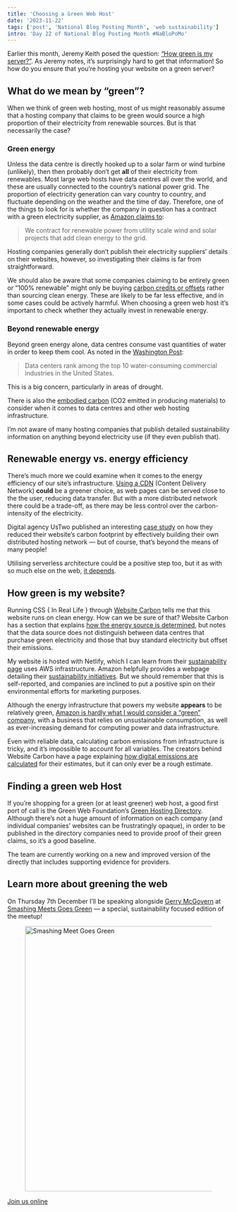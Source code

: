 ```yaml
---
title: 'Choosing a Green Web Host'
date: '2023-11-22'
tags: ['post', 'National Blog Posting Month', 'web sustainability']
intro: 'Day 22 of National Blog Posting Month #NaBloPoMo'
---
```


Earlier this month, Jeremy Keith posed the question: [“How green is my server?”](https://adactio.com/journal/20646). As Jeremy notes, it’s surprisingly hard to get that information! So how do you ensure that you’re hosting your website on a green server?

## What do we mean by “green”?

When we think of green web hosting, most of us might reasonably assume that a hosting company that claims to be green would source a high proportion of their electricity from renewable sources. But is that necessarily the case?

### Green energy

Unless the data centre is directly hooked up to a solar farm or wind turbine (unlikely), then then probably don’t get **all** of their electricity from renewables. Most large web hosts have data centres all over the world, and these are usually connected to the country’s national power grid. The proportion of electricity generation can vary country to country, and fluctuate depending on the weather and the time of day. Therefore, one of the things to look for is whether the company in question has a contract with a green electricity supplier, as [Amazon claims to](https://sustainability.aboutamazon.com/products-services/the-cloud?energyType=true#renewable-energy):

> We contract for renewable power from utility scale wind and solar projects that add clean energy to the grid.

Hosting companies generally don’t publish their electricity suppliers’ details on their websites, however, so investigating their claims is far from straightforward.

We should also be aware that some companies claiming to be entirely green or “100% renewable” might only be buying [carbon credits or offsets](https://en.wikipedia.org/wiki/Carbon_offsets_and_credits) rather than sourcing clean energy. These are likely to be far less effective, and in some cases could be actively harmful. When choosing a green web host it’s important to check whether they actually invest in renewable energy.

### Beyond renewable energy

Beyond green energy alone, data centres consume vast quantities of water in order to keep them cool. As noted in the [Washington Post](https://www.washingtonpost.com/climate-environment/2023/04/25/data-centers-drought-water-use/):

> Data centers rank among the top 10 water-consuming commercial industries in the United States.

This is a big concern, particularly in areas of drought.

There is also the [embodied carbon](https://circularecology.com/carbon-footprint-v-embodied-carbon.html) (CO2 emitted in producing materials) to consider when it comes to data centres and other web hosting infrastructure.

I’m not aware of many hosting companies that publish detailed sustainability information on anything beyond electricity use (if they even publish that).

## Renewable energy vs. energy efficiency

There’s much more we could examine when it comes to the energy efficiency of our site’s infrastructure. [Using a CDN](https://www.wholegraindigital.com/blog/how-using-a-cdn-is-better-for-people-and-the-planet/) (Content Delivery Network) **could** be a greener choice, as web pages can be served close to the the user, reducing data transfer. But with a more distributed network there could be a trade-off, as there may be less control over the carbon-intensity of the electricity.

Digital agency UsTwo published an interesting [case study](https://ustwo.com/blog/reducing-the-carbon-footprint-of-our-website/) on how they reduced their website’s carbon footprint by effectively building their own distributed hosting network — but of course, that’s beyond the means of many people!

Utilising serverless architecture could be a positive step too, but it as with so much else on the web, [it depends](https://dev.to/slsbytheodo/you-thought-serverless-was-green-here-is-how-to-really-make-it-sustainable-1m0p).

## How green is my website?

Running CSS { In Real Life } through [Website Carbon](https://www.websitecarbon.com) tells me that this website runs on clean energy. How can we be sure of that? Website Carbon has a section that explains [how the energy source is determined](https://www.websitecarbon.com/how-does-it-work/#green-energy), but notes that the data source does not distinguish between data centres that purchase green electricity and those that buy standard electricity but offset their emissions.

My website is hosted with Netlify, which I can learn from their [sustainability page](https://www.netlify.com/sustainability/) uses AWS infrastructure. Amazon helpfully provides a webpage detailing their [sustainability initiatives](https://sustainability.aboutamazon.com/products-services). But we should remember that this is self-reported, and companies are inclined to put a positive spin on their environmental efforts for marketing purposes.

Although the energy infrastructure that powers my website **appears** to be relatively green, [Amazon is hardly what I would consider a “green” company](https://www.theverge.com/2022/8/1/23287351/amazon-climate-change-carbon-emissions-worse-2021), with a business that relies on unsustainable consumption, as well as ever-increasing demand for computing power and data infrastructure.

Even with reliable data, calculating carbon emissions from infrastructure is tricky, and it’s impossible to account for all variables. The creators behind Website Carbon have a page explaining [how digital emissions are calculated](https://sustainablewebdesign.org/calculating-digital-emissions/) for their estimates, but it can only ever be a rough estimate.

## Finding a green web Host

If you’re shopping for a green (or at least greener) web host, a good first port of call is the Green Web Foundation’s [Green Hosting Directory](https://www.thegreenwebfoundation.org/tools/directory/). Although there’s not a huge amount of information on each company (and individual companies’ websites can be frustratingly opaque), in order to be published in the directory companies need to provide proof of their green claims, so it’s a good baseline.

The team are currently working on a new and improved version of the directly that includes supporting evidence for providers.

## Learn more about greening the web

On Thursday 7th December I’ll be speaking alongside [Gerry McGovern](https://gerrymcgovern.com/) at [Smashing Meets Goes Green](https://smashingconf.com/meets-green) — a special, sustainability focused edition of the meetup!

<figure>
  <img src="/smashing-meets-goes-green.svg" width="800" height="600"  alt="Smashing Meet Goes Green">
</figure>

[Join us online](https://smashingconf.com/meets-green)
